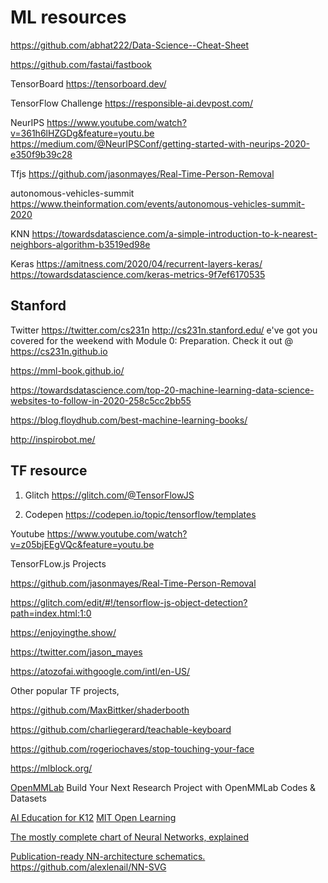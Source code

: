 # ML resources

https://github.com/abhat222/Data-Science--Cheat-Sheet

https://github.com/fastai/fastbook

TensorBoard
https://tensorboard.dev/

TensorFlow Challenge
https://responsible-ai.devpost.com/

NeurIPS
https://www.youtube.com/watch?v=361h6lHZGDg&feature=youtu.be
https://medium.com/@NeurIPSConf/getting-started-with-neurips-2020-e350f9b39c28

Tfjs
https://github.com/jasonmayes/Real-Time-Person-Removal

autonomous-vehicles-summit
https://www.theinformation.com/events/autonomous-vehicles-summit-2020

KNN
https://towardsdatascience.com/a-simple-introduction-to-k-nearest-neighbors-algorithm-b3519ed98e

Keras
https://amitness.com/2020/04/recurrent-layers-keras/
https://towardsdatascience.com/keras-metrics-9f7ef6170535

## Stanford

Twitter https://twitter.com/cs231n
http://cs231n.stanford.edu/
e've got you covered for the weekend with Module 0: Preparation. Check it out @ https://cs231n.github.io

https://mml-book.github.io/

https://towardsdatascience.com/top-20-machine-learning-data-science-websites-to-follow-in-2020-258c5cc2bb55

https://blog.floydhub.com/best-machine-learning-books/

http://inspirobot.me/

## TF resource

1. Glitch
   https://glitch.com/@TensorFlowJS

2. Codepen
   https://codepen.io/topic/tensorflow/templates

Youtube
https://www.youtube.com/watch?v=z05bjEEgVQc&feature=youtu.be

TensorFLow.js Projects

https://github.com/jasonmayes/Real-Time-Person-Removal

https://glitch.com/edit/#!/tensorflow-js-object-detection?path=index.html:1:0

https://enjoyingthe.show/

https://twitter.com/jason_mayes

https://atozofai.withgoogle.com/intl/en-US/

Other popular TF projects,

https://github.com/MaxBittker/shaderbooth

https://github.com/charliegerard/teachable-keyboard

https://github.com/rogeriochaves/stop-touching-your-face

https://mlblock.org/

[OpenMMLab](https://openmmlab.com/) Build Your Next Research Project with OpenMMLab Codes & Datasets

[AI Education for K12](https://aieducation.mit.edu/)
[MIT Open Learning](https://openlearning.mit.edu/)

[The mostly complete chart of Neural Networks, explained](https://towardsdatascience.com/the-mostly-complete-chart-of-neural-networks-explained-3fb6f2367464)

[Publication-ready NN-architecture schematics.](http://alexlenail.me/NN-SVG/) https://github.com/alexlenail/NN-SVG
